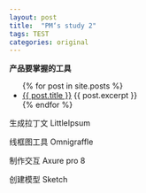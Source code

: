 ```yaml
---
layout: post
title:  "PM‘s study 2" 
tags: TEST
categories: original
---
```


**产品要掌握的工具**

<ul>
  {% for post in site.posts %}
    <li>
      <a href="{{ post.url }}">{{ post.title }}</a>
      {{ post.excerpt }}
    </li>
  {% endfor %}
</ul>


生成拉丁文   LittleIpsum 

线框图工具   Omnigraffle

制作交互     Axure pro 8

创建模型     Sketch
